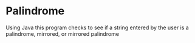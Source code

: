 # Palindrome
Using Java this program checks to see if a string entered by the user is a palindrome, mirrored, or mirrored palindrome
